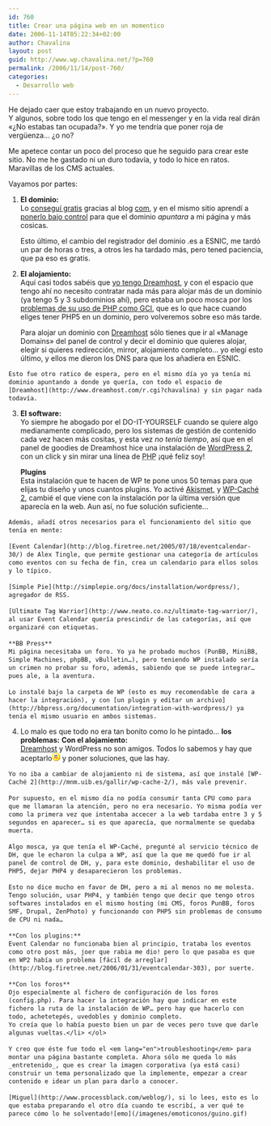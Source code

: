 ```yaml
---
id: 760
title: Crear una página web en un momentico
date: 2006-11-14T05:22:34+02:00
author: Chavalina
layout: post
guid: http://www.wp.chavalina.net/?p=760
permalink: /2006/11/14/post-760/
categories:
  - Desarrollo web
---
```

He dejado caer que estoy trabajando en un nuevo proyecto.  
Y algunos, sobre todo los que tengo en el messenger y en la vida real dirán «¿No estabas tan ocupada?». Y yo me tendría que poner roja de verg&uuml;enza… ¿o no?

Me apetece contar un poco del proceso que he seguido para crear este sitio. No me he gastado ni un duro todavía, y todo lo hice en ratos. Maravillas de los CMS actuales.

Vayamos por partes:

  1. **El dominio:**  
    Lo [conseguí gratis](http://www.com.es/00433/dominios-es-gratis/) gracias al blog [com](http://www.com.es/), y en el mismo sitio aprendí a [ponerlo bajo control](http://www.com.es/00438/gestionar-dominio-esnic/) para que el dominio _apuntara_ a mi página y más cosicas.</p> 
    Esto último, el cambio del registrador del dominio .es a ESNIC, me tardó un par de horas o tres, a otros les ha tardado más, pero tened paciencia, que pa eso es gratis.

  2. **El alojamiento:**  
    Aquí casi todos sabéis que [yo tengo Dreamhost](http://chavalina.net/comentar.php?idpost=618), y con el espacio que tengo ahí no necesito contratar nada más para alojar más de un dominio (ya tengo 5 y 3 subdominios ahí), pero estaba un poco mosca por los [problemas de su uso de <acronym title="Hypertext PreProcessor">PHP</acronym> como GCI](http://mnm.uib.es/gallir/posts/2005/11/10/499/), que es lo que hace cuando eliges tener PHP5 en un dominio, pero volveremos sobre eso más tarde.</p> 
    Para alojar un dominio con [Dreamhost](http://www.dreamhost.com/r.cgi?chavalina) sólo tienes que ir al «Manage Domains» del panel de control y decir el dominio que quieres alojar, elegir si quieres redirección, mirror, alojamiento completo… yo elegí esto último, y ellos me dieron los DNS para que los añadiera en ESNIC.
    
    Esto fue otro ratico de espera, pero en el mismo día yo ya tenía mi dominio apuntando a donde yo quería, con todo el espacio de [Dreamhost](http://www.dreamhost.com/r.cgi?chavalina) y sin pagar nada todavía.

  3. **El software:**  
    Yo siempre he abogado por el DO-IT-YOURSELF cuando se quiere algo medianamente complicado, pero los sistemas de gestión de contenido cada vez hacen más cositas, y esta vez _no tenía tiempo_, así que en el panel de goodies de Dreamhost hice una instalación de [WordPress 2](http://www.wordpress.com), con un click y sin mirar una línea de <acronym title="Hypertext PreProcessor">PHP</acronym> ¡qué feliz soy!</p> 
    **Plugins**  
    Esta instalación que te hacen de WP te pone unos 50 temas para que elijas tu diseño y unos cuantos plugins. Yo activé [Akismet](http://akismet.com/), y [WP-Caché 2](http://mnm.uib.es/gallir/wp-cache-2/), cambié el que viene con la instalación por la última versión que aparecía en la web. Aun así, no fue solución suficiente…
    
    Además, añadí otros necesarios para el funcionamiento del sitio que tenía en mente: 
    
    [Event Calendar](http://blog.firetree.net/2005/07/18/eventcalendar-30/) de Alex Tingle, que permite gestionar una categoría de artículos como eventos con su fecha de fin, crea un calendario para ellos solos y lo típico.
    
    [Simple Pie](http://simplepie.org/docs/installation/wordpress/), agregador de RSS.
    
    [Ultimate Tag Warrior](http://www.neato.co.nz/ultimate-tag-warrior/), al usar Event Calendar quería prescindir de las categorías, así que organizaré con etiquetas.
    
    **BB Press**  
    Mi página necesitaba un foro. Yo ya he probado muchos (PunBB, MiniBB, Simple Machines, phpBB, vBulletin…), pero teniendo WP instalado sería un crimen no probar su foro, además, sabiendo que se puede integrar… pues ale, a la aventura.
    
    Lo instalé bajo la carpeta de WP (esto es muy recomendable de cara a hacer la integración), y con [un plugin y editar un archivo](http://bbpress.org/documentation/integration-with-wordpress/) ya tenía el mismo usuario en ambos sistemas. 

  4. Lo malo es que todo no era tan bonito como lo he pintado… **los problemas:** 
    **Con el alojamiento:**  
    [Dreamhost](http://www.dreamhost.com/r.cgi?chavalina) y WordPress no son amigos. Todos lo sabemos y hay que aceptarlo![emo](/imagenes/emoticonos/confuso.gif) y poner soluciones, que las hay.
    
    Yo no iba a cambiar de alojamiento ni de sistema, así que instalé [WP-Caché 2](http://mnm.uib.es/gallir/wp-cache-2/), más vale prevenir.
    
    Por supuesto, en el mismo día no podía consumir tanta CPU como para que me llamaran la atención, pero no era necesario. Yo misma podía ver como la primera vez que intentaba accecer a la web tardaba entre 3 y 5 segundos en aparecer… si es que aparecía, que normalmente se quedaba muerta.
    
    Algo mosca, ya que tenía el WP-Caché, pregunté al servicio técnico de DH, que le echaron la culpa a WP, así que la que me quedó fue ir al panel de control de DH, y, para este dominio, deshabilitar el uso de PHP5, dejar PHP4 y desaparecieron los problemas.
    
    Esto no dice mucho en favor de DH, pero a mi al menos no me molesta. Tengo solución, usar PHP4, y también tengo que decir que tengo otros softwares instalados en el mismo hosting (mi CMS, foros PunBB, foros SMF, Drupal, ZenPhoto) y funcionando con PHP5 sin problemas de consumo de CPU ni nada…
    
    **Con los plugins:**  
    Event Calendar no funcionaba bien al principio, trataba los eventos como otro post más, joer que rabia me dio! pero lo que pasaba es que en WP2 había un problema [fácil de arreglar](http://blog.firetree.net/2006/01/31/eventcalendar-303), por suerte.
    
    **Con los foros**  
    Ojo especialmente al fichero de configuración de los foros (config.php). Para hacer la integración hay que indicar en este fichero la ruta de la instalación de WP… pero hay que hacerlo con todo, achetetepés, uvedobles y dominio completo.  
    Yo creía que lo había puesto bien un par de veces pero tuve que darle algunas vueltas.</li> </ol> 
    
    Y creo que éste fue todo el <em lang="en">troubleshooting</em> para montar una página bastante completa. Ahora sólo me queda lo más _entretenido_, que es crear la imagen corporativa (ya está casi) construir un tema personalizado que la implemente, empezar a crear contenido e idear un plan para darlo a conocer.
    
    [Miguel](http://www.processblack.com/weblog/), si lo lees, esto es lo que estaba preparando el otro día cuando te escribí, a ver qué te parece cómo lo he solventado![emo](/imagenes/emoticonos/guino.gif)